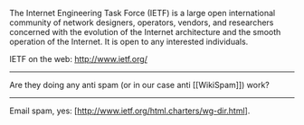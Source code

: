 The Internet Engineering Task Force (IETF) is a large open international community of network designers, operators, vendors, and researchers concerned with the evolution of the Internet architecture and the smooth operation of the Internet. It is open to any interested individuals.

IETF on the web: http://www.ietf.org/

----

Are they doing any anti spam (or in our case anti [[WikiSpam]]) work?

----

Email spam, yes: [http://www.ietf.org/html.charters/wg-dir.html].